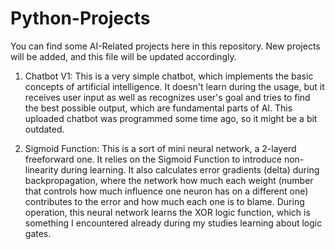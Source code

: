 # Python-Projects

You can find some AI-Related projects here in this repository. New projects will be added, and this file will be updated accordingly.

1) Chatbot V1: This is a very simple chatbot, which implements the basic concepts of artificial intelligence. It doesn't learn during the usage, but it receives user input as well as recognizes user's goal and tries to find the best possible output, which are fundamental parts of AI. This uploaded chatbot was programmed some time ago, so it might be a bit outdated.

2) Sigmoid Function: This is a sort of mini neural network, a 2-layerd freeforward one. It relies on the Sigmoid Function to introduce non-linearity during learning. It also calculates error gradients (delta) during backpropagation, where the network how much each weight (number that controls how much influence one neuron has on a different one) contributes to the error and how much each one is to blame. During operation, this neural network learns the XOR logic function, which is something I encountered already during my studies learning about logic gates. 
